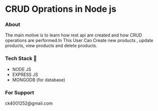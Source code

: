 # CRUD Oprations in Node js 

### About 
<p>The main motive is to  learn how rest api are created and how CRUD operations are performed.In This User Can Create new products , update products, view products and delete products.  </p>

### Tech Stack 🚀
- NODE JS 
- EXPRESS JS
- MONGODB (for database)

### For Support
<p>ck4001252@gmail.com</p>
